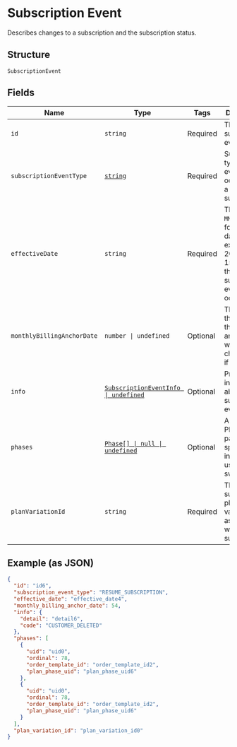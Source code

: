 
# Subscription Event

Describes changes to a subscription and the subscription status.

## Structure

`SubscriptionEvent`

## Fields

| Name | Type | Tags | Description |
|  --- | --- | --- | --- |
| `id` | `string` | Required | The ID of the subscription event. |
| `subscriptionEventType` | [`string`](../../doc/models/subscription-event-subscription-event-type.md) | Required | Supported types of an event occurred to a subscription. |
| `effectiveDate` | `string` | Required | The `YYYY-MM-DD`-formatted date (for example, 2013-01-15) when the subscription event occurred. |
| `monthlyBillingAnchorDate` | `number \| undefined` | Optional | The day-of-the-month the billing anchor date was changed to, if applicable. |
| `info` | [`SubscriptionEventInfo \| undefined`](../../doc/models/subscription-event-info.md) | Optional | Provides information about the subscription event. |
| `phases` | [`Phase[] \| null \| undefined`](../../doc/models/phase.md) | Optional | A list of Phases, to pass phase-specific information used in the swap. |
| `planVariationId` | `string` | Required | The ID of the subscription plan variation associated with the subscription. |

## Example (as JSON)

```json
{
  "id": "id6",
  "subscription_event_type": "RESUME_SUBSCRIPTION",
  "effective_date": "effective_date4",
  "monthly_billing_anchor_date": 54,
  "info": {
    "detail": "detail6",
    "code": "CUSTOMER_DELETED"
  },
  "phases": [
    {
      "uid": "uid0",
      "ordinal": 78,
      "order_template_id": "order_template_id2",
      "plan_phase_uid": "plan_phase_uid6"
    },
    {
      "uid": "uid0",
      "ordinal": 78,
      "order_template_id": "order_template_id2",
      "plan_phase_uid": "plan_phase_uid6"
    }
  ],
  "plan_variation_id": "plan_variation_id0"
}
```

